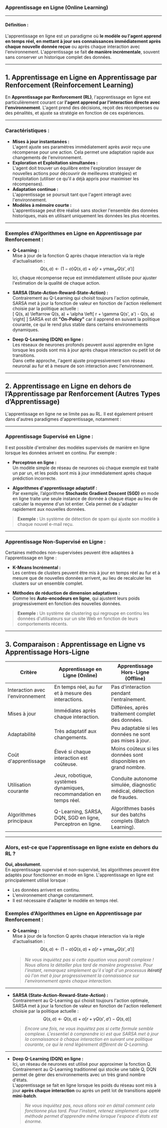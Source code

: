 ### **Apprentissage en Ligne (Online Learning)**

---

#### **Définition :**  
L'apprentissage en ligne est un paradigme où **le modèle ou l'agent apprend en temps réel, en mettant à jour ses connaissances immédiatement après chaque nouvelle donnée reçue** ou après chaque interaction avec l'environnement. L'apprentissage se fait **de manière incrémentale**, souvent sans conserver un historique complet des données.

---

## **1. Apprentissage en Ligne en Apprentissage par Renforcement (Reinforcement Learning)**  

En **Apprentissage par Renforcement (RL)**, l'apprentissage en ligne est particulièrement courant car **l'agent apprend par l'interaction directe avec l'environnement**. L'agent prend des décisions, reçoit des récompenses ou des pénalités, et ajuste sa stratégie en fonction de ces expériences.

---

### **Caractéristiques :**  
- **Mises à jour instantanées :**  
  L'agent ajuste ses paramètres immédiatement après avoir reçu une récompense pour une action. Cela permet une adaptation rapide aux changements de l'environnement.  
- **Exploration et Exploitation simultanées :**  
  L'agent doit trouver un équilibre entre l'exploration (essayer de nouvelles actions pour découvrir de meilleures stratégies) et l'exploitation (utiliser ce qu'il a déjà appris pour maximiser les récompenses).  
- **Adaptation continue :**  
  L'apprentissage se poursuit tant que l'agent interagit avec l'environnement.  
- **Modèles à mémoire courte :**  
  L'apprentissage peut être réalisé sans stocker l'ensemble des données historiques, mais en utilisant uniquement les données les plus récentes.  

---

### **Exemples d’Algorithmes en Ligne en Apprentissage par Renforcement :**  
- **Q-Learning :**  
  Mise à jour de la fonction Q après chaque interaction via la règle d'actualisation :  
$$
  Q(s, a) \leftarrow (1 - \alpha) Q(s, a) + \alpha \left[ r + \gamma \max_{a'} Q(s', a') \right]
$$
  Ici, chaque récompense reçue est immédiatement utilisée pour ajuster l'estimation de la qualité de chaque action.

- **SARSA (State-Action-Reward-State-Action) :**  
  Contrairement au Q-Learning qui choisit toujours l'action optimale, SARSA met à jour la fonction de valeur en fonction de l'action réellement choisie par la politique actuelle :  
  \[
  Q(s, a) \leftarrow Q(s, a) + \alpha \left[ r + \gamma Q(s', a') - Q(s, a) \right]
  \]
  SARSA est dit **"On-Policy"** car il apprend en suivant la politique courante, ce qui le rend plus stable dans certains environnements dynamiques.

- **Deep Q-Learning (DQN) en ligne :**  
  Les réseaux de neurones profonds peuvent aussi apprendre en ligne lorsque les poids sont mis à jour après chaque interaction ou petit lot de transitions.  
  Dans cette approche, l'agent ajuste progressivement son réseau neuronal au fur et à mesure de son interaction avec l'environnement.  

---

## **2. Apprentissage en Ligne en dehors de l’Apprentissage par Renforcement (Autres Types d’Apprentissage)**  

L'apprentissage en ligne ne se limite pas au RL. Il est également présent dans d'autres paradigmes d'apprentissage, notamment :  

---

### **Apprentissage Supervisé en Ligne :**  
Il est possible d'entraîner des modèles supervisés de manière en ligne lorsque les données arrivent en continu. Par exemple :  

- **Perceptron en ligne :**  
  Un modèle simple de réseau de neurones où chaque exemple est traité un par un, et les poids sont mis à jour immédiatement après chaque prédiction incorrecte.  

- **Algorithmes d'apprentissage adaptatif :**  
  Par exemple, l’algorithme **Stochastic Gradient Descent (SGD)** en mode en ligne traite une seule instance de donnée à chaque étape au lieu de calculer la moyenne d'un lot entier. Cela permet de s'adapter rapidement aux nouvelles données.  

> **Exemple :** Un système de détection de spam qui ajuste son modèle à chaque nouvel e-mail reçu.  

---

### **Apprentissage Non-Supervisé en Ligne :**  
Certaines méthodes non-supervisées peuvent être adaptées à l'apprentissage en ligne :  

- **K-Means Incrémental :**  
  Les centres de clusters peuvent être mis à jour en temps réel au fur et à mesure que de nouvelles données arrivent, au lieu de recalculer les clusters sur un ensemble complet.  

- **Méthodes de réduction de dimension adaptatives :**  
  Comme les **Auto-encodeurs en ligne**, qui ajustent leurs poids progressivement en fonction des nouvelles données.  

> **Exemple :** Un système de clustering qui regroupe en continu les données d'utilisateurs sur un site Web en fonction de leurs comportements récents.  

---

## **3. Comparaison : Apprentissage en Ligne vs Apprentissage Hors-Ligne**  

| Critère                  | Apprentissage en Ligne (Online)         | Apprentissage Hors-Ligne (Offline) |
|--------------------------|-----------------------------------------|-----------------------------------|
| Interaction avec l'environnement | En temps réel, au fur et à mesure des interactions.  | Pas d'interaction pendant l'entraînement. |
| Mises à jour             | Immédiates après chaque interaction.   | Différées, après traitement complet des données. |
| Adaptabilité             | Très adaptatif aux changements.        | Peu adaptable si les données ne sont pas mises à jour. |
| Coût d'apprentissage      | Élevé si chaque interaction est coûteuse.  | Moins coûteux si les données sont disponibles en grand nombre. |
| Utilisation courante      | Jeux, robotique, systèmes dynamiques, recommandation en temps réel.  | Conduite autonome simulée, diagnostic médical, détection de fraudes. |
| Algorithmes principaux    | Q-Learning, SARSA, DQN, SGD en ligne, Perceptron en ligne. | Algorithmes basés sur des batchs complets (Batch Learning). |

---

### **Alors, est-ce que l'apprentissage en ligne existe en dehors du RL ?**  
**Oui, absolument.**  
En apprentissage supervisé et non-supervisé, les algorithmes peuvent être adaptés pour fonctionner en mode en ligne. L'apprentissage en ligne est principalement utilisé lorsque :  
- Les données arrivent en continu.  
- L'environnement change constamment.  
- Il est nécessaire d'adapter le modèle en temps réel.  




### **Exemples d’Algorithmes en Ligne en Apprentissage par Renforcement :**  

- **Q-Learning :**  
  Mise à jour de la fonction Q après chaque interaction via la règle d'actualisation :  
  $$
  Q(s, a) \leftarrow (1 - \alpha) Q(s, a) + \alpha \left[ r + \gamma \max_{a'} Q(s', a') \right]
  $$
  > *Ne vous inquiétez pas si cette équation vous paraît complexe ! Nous allons la détailler plus tard de manière progressive. Pour l'instant, remarquez simplement qu'il s'agit d'un processus **itératif** où l'on met à jour progressivement la connaissance sur l'environnement après chaque interaction.*  

---

- **SARSA (State-Action-Reward-State-Action) :**  
  Contrairement au Q-Learning qui choisit toujours l'action optimale, SARSA met à jour la fonction de valeur en fonction de l'action réellement choisie par la politique actuelle :  
  $$
  Q(s, a) \leftarrow Q(s, a) + \alpha \left[ r + \gamma Q(s', a') - Q(s, a) \right]
  $$
  > *Encore une fois, ne vous inquiétez pas si cette formule semble complexe. L'essentiel à comprendre ici est que SARSA met à jour la connaissance à chaque interaction en suivant une politique courante, ce qui le rend légèrement différent de Q-Learning.*  

---

- **Deep Q-Learning (DQN) en ligne :**  
  Ici, un réseau de neurones est utilisé pour approximer la fonction Q. Contrairement au Q-Learning traditionnel qui stocke une table Q, DQN permet de gérer des environnements avec un très grand nombre d'états.  
  L'apprentissage se fait en ligne lorsque les poids du réseau sont mis à jour **après chaque interaction** ou après un petit lot de transitions appelé **mini-batch**.  
  > *Ne vous inquiétez pas, nous allons voir en détail comment cela fonctionne plus tard. Pour l'instant, retenez simplement que cette méthode permet d'apprendre même lorsque l'espace d'états est énorme.*  

